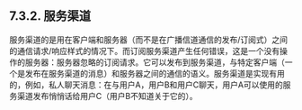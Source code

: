 ## 7.3.2. 服务渠道
服务渠道的是用在客户端和服务器（而不是在广播信道通信的发布/订阅式）之间的通信请求/响应样式的情况下。而订阅服务渠道产生任何错误，这是一个没有操作的服务器：服务器忽略的订阅请求。它可以发布到服务渠道，与特定客户端（一个是发布在服务渠道的消息）和服务器之间的通信的语义。服务渠道是实现有用的，例如，私人聊天消息：在与用户A，用户B和用户C聊天，用户A可以使用的服务渠道发布悄悄话给用户C（用户B不知道关于它的）。
